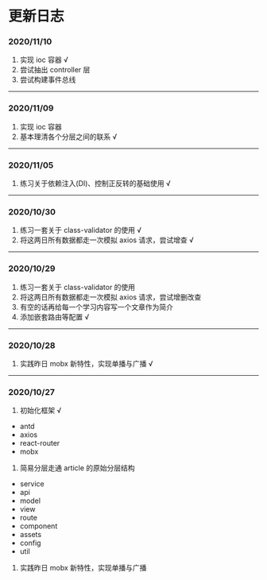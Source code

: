 # 更新日志

### 2020/11/10
1. 实现 ioc 容器 √
2. 尝试抽出 controller 层
3. 尝试构建事件总线

--- 

### 2020/11/09
1. 实现 ioc 容器
2. 基本理清各个分层之间的联系 √

--- 

### 2020/11/05
1. 练习关于依赖注入(DI)、控制正反转的基础使用 √

--- 

### 2020/10/30
1. 练习一套关于 class-validator 的使用 √
2. 将这两日所有数据都走一次模拟 axios 请求，尝试增查 √

--- 

### 2020/10/29
1. 练习一套关于 class-validator 的使用
2. 将这两日所有数据都走一次模拟 axios 请求，尝试增删改查
3. 有空的话再给每一个学习内容写一个文章作为简介
4. 添加嵌套路由等配置 √

--- 

### 2020/10/28
1. 实践昨日 mobx 新特性，实现单播与广播 √

--- 

### 2020/10/27
1. 初始化框架 √
  - antd
  - axios
  - react-router
  - mobx
1. 简易分层走通 article 的原始分层结构
  - service
  - api
  - model
  - view
  - route
  - component
  - assets
  - config
  - util
1. 实践昨日 mobx 新特性，实现单播与广播